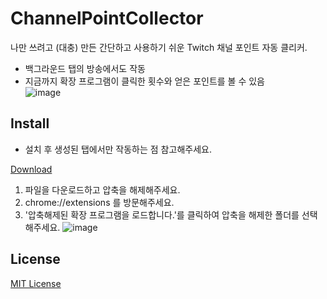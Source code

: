 # ChannelPointCollector

나만 쓰려고 (대충) 만든 간단하고 사용하기 쉬운 Twitch 채널 포인트 자동 클리커.

- 백그라운드 탭의 방송에서도 작동
- 지금까지 확장 프로그램이 클릭한 횟수와 얻은 포인트를 볼 수 있음  
  ![image](https://user-images.githubusercontent.com/30457148/117053223-a9f18280-ad53-11eb-9654-3dc68cf475aa.png)

## Install

- 설치 후 생성된 탭에서만 작동하는 점 참고해주세요.

[Download](https://github.com/khk4912/ChannelPointCollector/releases)

1. 파일을 다운로드하고 압축을 해제해주세요.
2. chrome://extensions 를 방문해주세요.
3. '압축해제된 확장 프로그램을 로드합니다.'를 클릭하여 압축을 해제한 폴더를 선택해주세요.
   ![image](https://user-images.githubusercontent.com/30457148/117053447-ed4bf100-ad53-11eb-8ff7-5ff426ec38c2.png)

## License

[MIT License](https://github.com/khk4912/ChannelPointCollector/blob/master/LICENSE)
